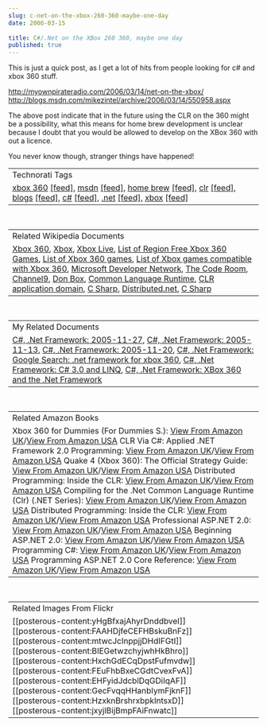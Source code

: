 ```yaml
---
slug: c-net-on-the-xbox-260-360-maybe-one-day
date: 2006-03-15
 
title: C#/.Net on the XBox 260 360, maybe one day
published: true
---
```

This is just a quick post, as I get a lot of hits from people looking for c# and xbox 360 stuff.<p /><a href="http://myownpirateradio.com/2006/03/14/net-on-the-xbox/">http://myownpirateradio.com/2006/03/14/net-on-the-xbox/</a><br /><a href="http://blogs.msdn.com/mikezintel/archive/2006/03/14/550958.aspx">http://blogs.msdn.com/mikezintel/archive/2006/03/14/550958.aspx</a><p />The above post indicate that in the future using the CLR on the 360 might be a possibility, what this means for home brew development is unclear because I doubt that you would be allowed to develop on the XBox 360 with out a licence.<p />You never know though, stranger things have happened!<p /><table class="TechnoratiHead TagHeader">
<tr><td>Technorati Tags</td></tr>
<tr class="Technorati"><td>
<a href="http://www.kinlan.co.uk/tag/xbox%20360" class="Tag" rel="tag">xbox 360</a> <a href="http://feeds.technorati.com/feed/posts/tag/xbox%20360" class="Tag">[feed]</a>, <a href="http://www.kinlan.co.uk/tag/msdn" class="Tag" rel="tag">msdn</a> <a href="http://feeds.technorati.com/feed/posts/tag/msdn" class="Tag">[feed]</a>, <a href="http://www.kinlan.co.uk/tag/home%20brew" class="Tag" rel="tag">home brew</a> <a href="http://feeds.technorati.com/feed/posts/tag/home%20brew" class="Tag">[feed]</a>, <a href="http://www.kinlan.co.uk/tag/clr" class="Tag" rel="tag">clr</a> <a href="http://feeds.technorati.com/feed/posts/tag/clr" class="Tag">[feed]</a>, <a href="http://www.kinlan.co.uk/tag/blogs" class="Tag" rel="tag">blogs</a> <a href="http://feeds.technorati.com/feed/posts/tag/blogs" class="Tag">[feed]</a>, <a href="http://www.kinlan.co.uk/tag/c#" class="Tag" rel="tag">c#</a> <a href="http://feeds.technorati.com/feed/posts/tag/c#" class="Tag">[feed]</a>, <a href="http://www.kinlan.co.uk/tag/.net" class="Tag" rel="tag">.net</a> <a href="http://feeds.technorati.com/feed/posts/tag/.net" class="Tag">[feed]</a>, <a href="http://www.kinlan.co.uk/tag/xbox" class="Tag" rel="tag">xbox</a> <a href="http://feeds.technorati.com/feed/posts/tag/xbox" class="Tag">[feed]</a>
</td></tr>
</table><br /><table class="TechnoratiHead TagHeader">
<tr><td>Related Wikipedia Documents</td></tr>
<tr class="Technorati"><td>
<a href="http://en.wikipedia.org/wiki/Xbox_360" class="Tag" rel="tag">Xbox 360</a>, <a href="http://en.wikipedia.org/wiki/Xbox" class="Tag" rel="tag">Xbox</a>, <a href="http://en.wikipedia.org/wiki/Xbox_Live" class="Tag" rel="tag">Xbox Live</a>, <a href="http://en.wikipedia.org/wiki/List_of_Region_Free_Xbox_360_Games" class="Tag" rel="tag">List of Region Free Xbox 360 Games</a>, <a href="http://en.wikipedia.org/wiki/List_of_Xbox_360_games" class="Tag" rel="tag">List of Xbox 360 games</a>, <a href="http://en.wikipedia.org/wiki/List_of_Xbox_games_compatible_with_Xbox_360" class="Tag" rel="tag">List of Xbox games compatible with Xbox 360</a>, <a href="http://en.wikipedia.org/wiki/MSDN" class="Tag" rel="tag">Microsoft Developer Network</a>, <a href="http://en.wikipedia.org/wiki/The_Code_Room" class="Tag" rel="tag">The Code Room</a>, <a href="http://en.wikipedia.org/wiki/Channel_9_(MSDN)" class="Tag" rel="tag">Channel9</a>, <a href="http://en.wikipedia.org/wiki/Don_Box" class="Tag" rel="tag">Don Box</a>, <a href="http://en.wikipedia.org/wiki/Common_Language_Runtime" class="Tag" rel="tag">Common Language Runtime</a>, <a href="http://en.wikipedia.org/wiki/CLR_application_domain" class="Tag" rel="tag">CLR application domain</a>, <a href="http://en.wikipedia.org/wiki/C_Sharp" class="Tag" rel="tag">C Sharp</a>, <a href="http://en.wikipedia.org/wiki/Distributed.net" class="Tag" rel="tag">Distributed.net</a>, <a href="http://en.wikipedia.org/wiki/C_Sharp_programming_language" class="Tag" rel="tag">C Sharp</a>
</td></tr>
</table><br /><table class="TechnoratiHead TagHeader">
<tr><td>My Related Documents</td></tr>
<tr class="Technorati"><td>
<a href="http://www.kinlan.co.uk/archive/2005_11_27_dotnet-and-stuff_archive.html" class="Tag" rel="tag">C#, .Net Framework: 2005-11-27</a>, <a href="http://www.kinlan.co.uk/archive/2005_11_13_dotnet-and-stuff_archive.html" class="Tag" rel="tag">C#, .Net Framework: 2005-11-13</a>, <a href="http://www.kinlan.co.uk/archive/2005_11_20_dotnet-and-stuff_archive.html" class="Tag" rel="tag">C#, .Net Framework: 2005-11-20</a>, <a href="http://www.kinlan.co.uk/2005/11/google-search-net-framework-for-xbox.html" class="Tag" rel="tag">C#, .Net Framework: Google Search: .net framework for xbox 360</a>, <a href="http://www.kinlan.co.uk/2005/09/c-30-and-linq.html" class="Tag" rel="tag">C#, .Net Framework: C# 3.0 and LINQ</a>, <a href="http://www.kinlan.co.uk/2005/11/xbox-360-and-net-framework.html" class="Tag" rel="tag">C#, .Net Framework: XBox 360 and the .Net Framework</a>
</td></tr>
</table><br /><table class="TechnoratiHead TagHeader">
<tr><td>Related Amazon Books</td></tr>
<tr class="Technorati"><td>Xbox 360 for Dummies (For Dummies S.): <a href="http://www.amazon.co.uk/exec/obidos/redirect?tag=cnetfra-21&amp;link_code=xm2&amp;camp=2025&amp;creative=165953&amp;path=http://www.amazon.co.uk/gp/redirect.html%253fASIN=0471771805%2526tag=cnetfra-21%2526lcode=xm2%2526cID=2025%2526ccmID=165953%2526location=/o/ASIN/0471771805%25253FSubscriptionId=0CM2PVF6VAHJQKW5G782" class="Tag" rel="tag">View From Amazon UK</a>/<a href="http://www.amazon.com/exec/obidos/redirect?tag=cnetfra-20&amp;link_code=xm2&amp;camp=2025&amp;creative=165953&amp;path=http://www.amazon.com/gp/redirect.html%253fASIN=0471771805%2526tag=cnetfra-20%2526lcode=xm2%2526cID=2025%2526ccmID=165953%2526location=/o/ASIN/0471771805%25253FSubscriptionId=0CM2PVF6VAHJQKW5G782" class="Tag" rel="tag">View From Amazon USA</a> CLR Via C#: Applied .NET Framework 2.0 Programming: <a href="http://www.amazon.co.uk/exec/obidos/redirect?tag=cnetfra-21&amp;link_code=xm2&amp;camp=2025&amp;creative=165953&amp;path=http://www.amazon.co.uk/gp/redirect.html%253fASIN=0735621632%2526tag=cnetfra-21%2526lcode=xm2%2526cID=2025%2526ccmID=165953%2526location=/o/ASIN/0735621632%25253FSubscriptionId=0CM2PVF6VAHJQKW5G782" class="Tag" rel="tag">View From Amazon UK</a>/<a href="http://www.amazon.com/exec/obidos/redirect?tag=cnetfra-20&amp;link_code=xm2&amp;camp=2025&amp;creative=165953&amp;path=http://www.amazon.com/gp/redirect.html%253fASIN=0735621632%2526tag=cnetfra-20%2526lcode=xm2%2526cID=2025%2526ccmID=165953%2526location=/o/ASIN/0735621632%25253FSubscriptionId=0CM2PVF6VAHJQKW5G782" class="Tag" rel="tag">View From Amazon USA</a> Quake 4 (Xbox 360): The Official Strategy Guide: <a href="http://www.amazon.co.uk/exec/obidos/redirect?tag=cnetfra-21&amp;link_code=xm2&amp;camp=2025&amp;creative=165953&amp;path=http://www.amazon.co.uk/gp/redirect.html%253fASIN=0761552626%2526tag=cnetfra-21%2526lcode=xm2%2526cID=2025%2526ccmID=165953%2526location=/o/ASIN/0761552626%25253FSubscriptionId=0CM2PVF6VAHJQKW5G782" class="Tag" rel="tag">View From Amazon UK</a>/<a href="http://www.amazon.com/exec/obidos/redirect?tag=cnetfra-20&amp;link_code=xm2&amp;camp=2025&amp;creative=165953&amp;path=http://www.amazon.com/gp/redirect.html%253fASIN=0761552626%2526tag=cnetfra-20%2526lcode=xm2%2526cID=2025%2526ccmID=165953%2526location=/o/ASIN/0761552626%25253FSubscriptionId=0CM2PVF6VAHJQKW5G782" class="Tag" rel="tag">View From Amazon USA</a> Distributed Programming: Inside the CLR: <a href="http://www.amazon.co.uk/exec/obidos/redirect?tag=cnetfra-21&amp;link_code=xm2&amp;camp=2025&amp;creative=165953&amp;path=http://www.amazon.co.uk/gp/redirect.html%253fASIN=0321159837%2526tag=cnetfra-21%2526lcode=xm2%2526cID=2025%2526ccmID=165953%2526location=/o/ASIN/0321159837%25253FSubscriptionId=0CM2PVF6VAHJQKW5G782" class="Tag" rel="tag">View From Amazon UK</a>/<a href="http://www.amazon.com/exec/obidos/redirect?tag=cnetfra-20&amp;link_code=xm2&amp;camp=2025&amp;creative=165953&amp;path=http://www.amazon.com/gp/redirect.html%253fASIN=0321159837%2526tag=cnetfra-20%2526lcode=xm2%2526cID=2025%2526ccmID=165953%2526location=/o/ASIN/0321159837%25253FSubscriptionId=0CM2PVF6VAHJQKW5G782" class="Tag" rel="tag">View From Amazon USA</a> Compiling for the .Net Common Language Runtime (Clr) (.NET Series): <a href="http://www.amazon.co.uk/exec/obidos/redirect?tag=cnetfra-21&amp;link_code=xm2&amp;camp=2025&amp;creative=165953&amp;path=http://www.amazon.co.uk/gp/redirect.html%253fASIN=0130622966%2526tag=cnetfra-21%2526lcode=xm2%2526cID=2025%2526ccmID=165953%2526location=/o/ASIN/0130622966%25253FSubscriptionId=0CM2PVF6VAHJQKW5G782" class="Tag" rel="tag">View From Amazon UK</a>/<a href="http://www.amazon.com/exec/obidos/redirect?tag=cnetfra-20&amp;link_code=xm2&amp;camp=2025&amp;creative=165953&amp;path=http://www.amazon.com/gp/redirect.html%253fASIN=0130622966%2526tag=cnetfra-20%2526lcode=xm2%2526cID=2025%2526ccmID=165953%2526location=/o/ASIN/0130622966%25253FSubscriptionId=0CM2PVF6VAHJQKW5G782" class="Tag" rel="tag">View From Amazon USA</a> Distributed Programming: Inside the CLR: <a href="http://www.amazon.co.uk/exec/obidos/redirect?tag=cnetfra-21&amp;link_code=xm2&amp;camp=2025&amp;creative=165953&amp;path=http://www.amazon.co.uk/gp/redirect.html%253fASIN=0321223268%2526tag=cnetfra-21%2526lcode=xm2%2526cID=2025%2526ccmID=165953%2526location=/o/ASIN/0321223268%25253FSubscriptionId=0CM2PVF6VAHJQKW5G782" class="Tag" rel="tag">View From Amazon UK</a>/<a href="http://www.amazon.com/exec/obidos/redirect?tag=cnetfra-20&amp;link_code=xm2&amp;camp=2025&amp;creative=165953&amp;path=http://www.amazon.com/gp/redirect.html%253fASIN=0321223268%2526tag=cnetfra-20%2526lcode=xm2%2526cID=2025%2526ccmID=165953%2526location=/o/ASIN/0321223268%25253FSubscriptionId=0CM2PVF6VAHJQKW5G782" class="Tag" rel="tag">View From Amazon USA</a> Professional ASP.NET 2.0: <a href="http://www.amazon.co.uk/exec/obidos/redirect?tag=cnetfra-21&amp;link_code=xm2&amp;camp=2025&amp;creative=165953&amp;path=http://www.amazon.co.uk/gp/redirect.html%253fASIN=0764576100%2526tag=cnetfra-21%2526lcode=xm2%2526cID=2025%2526ccmID=165953%2526location=/o/ASIN/0764576100%25253FSubscriptionId=0CM2PVF6VAHJQKW5G782" class="Tag" rel="tag">View From Amazon UK</a>/<a href="http://www.amazon.com/exec/obidos/redirect?tag=cnetfra-20&amp;link_code=xm2&amp;camp=2025&amp;creative=165953&amp;path=http://www.amazon.com/gp/redirect.html%253fASIN=0764576100%2526tag=cnetfra-20%2526lcode=xm2%2526cID=2025%2526ccmID=165953%2526location=/o/ASIN/0764576100%25253FSubscriptionId=0CM2PVF6VAHJQKW5G782" class="Tag" rel="tag">View From Amazon USA</a> Beginning ASP.NET 2.0: <a href="http://www.amazon.co.uk/exec/obidos/redirect?tag=cnetfra-21&amp;link_code=xm2&amp;camp=2025&amp;creative=165953&amp;path=http://www.amazon.co.uk/gp/redirect.html%253fASIN=0764588508%2526tag=cnetfra-21%2526lcode=xm2%2526cID=2025%2526ccmID=165953%2526location=/o/ASIN/0764588508%25253FSubscriptionId=0CM2PVF6VAHJQKW5G782" class="Tag" rel="tag">View From Amazon UK</a>/<a href="http://www.amazon.com/exec/obidos/redirect?tag=cnetfra-20&amp;link_code=xm2&amp;camp=2025&amp;creative=165953&amp;path=http://www.amazon.com/gp/redirect.html%253fASIN=0764588508%2526tag=cnetfra-20%2526lcode=xm2%2526cID=2025%2526ccmID=165953%2526location=/o/ASIN/0764588508%25253FSubscriptionId=0CM2PVF6VAHJQKW5G782" class="Tag" rel="tag">View From Amazon USA</a> Programming C#: <a href="http://www.amazon.co.uk/exec/obidos/redirect?tag=cnetfra-21&amp;link_code=xm2&amp;camp=2025&amp;creative=165953&amp;path=http://www.amazon.co.uk/gp/redirect.html%253fASIN=0596006993%2526tag=cnetfra-21%2526lcode=xm2%2526cID=2025%2526ccmID=165953%2526location=/o/ASIN/0596006993%25253FSubscriptionId=0CM2PVF6VAHJQKW5G782" class="Tag" rel="tag">View From Amazon UK</a>/<a href="http://www.amazon.com/exec/obidos/redirect?tag=cnetfra-20&amp;link_code=xm2&amp;camp=2025&amp;creative=165953&amp;path=http://www.amazon.com/gp/redirect.html%253fASIN=0596006993%2526tag=cnetfra-20%2526lcode=xm2%2526cID=2025%2526ccmID=165953%2526location=/o/ASIN/0596006993%25253FSubscriptionId=0CM2PVF6VAHJQKW5G782" class="Tag" rel="tag">View From Amazon USA</a> Programming ASP.NET 2.0 Core Reference: <a href="http://www.amazon.co.uk/exec/obidos/redirect?tag=cnetfra-21&amp;link_code=xm2&amp;camp=2025&amp;creative=165953&amp;path=http://www.amazon.co.uk/gp/redirect.html%253fASIN=0735621764%2526tag=cnetfra-21%2526lcode=xm2%2526cID=2025%2526ccmID=165953%2526location=/o/ASIN/0735621764%25253FSubscriptionId=0CM2PVF6VAHJQKW5G782" class="Tag" rel="tag">View From Amazon UK</a>/<a href="http://www.amazon.com/exec/obidos/redirect?tag=cnetfra-20&amp;link_code=xm2&amp;camp=2025&amp;creative=165953&amp;path=http://www.amazon.com/gp/redirect.html%253fASIN=0735621764%2526tag=cnetfra-20%2526lcode=xm2%2526cID=2025%2526ccmID=165953%2526location=/o/ASIN/0735621764%25253FSubscriptionId=0CM2PVF6VAHJQKW5G782" class="Tag" rel="tag">View From Amazon USA</a>
</td></tr>
</table><br /><table class="TechnoratiHead TagHeader">
<tr><td>Related Images From Flickr</td></tr>
<tr class="Technorati"><td>
<span style="FLOAT: left;">[[posterous-content:yHgBfxajAhyrDnddbveI]]</span><span style="FLOAT: left;">[[posterous-content:FAAHDjfeCEFHBskuBnFz]]</span><span style="FLOAT: left;">[[posterous-content:mtwcJcInppjjDHdIFGtI]]</span><span style="FLOAT: left;">[[posterous-content:BIEGetwzchyjwhHkBhro]]</span><span style="FLOAT: left;">[[posterous-content:HxchGdECqDpstFufmvdw]]</span><span style="FLOAT: left;">[[posterous-content:FEuFhbBxeCGdtCvexFvA]]</span><span style="FLOAT: left;">[[posterous-content:EHFyidJdcblDqGDiIqAF]]</span><span style="FLOAT: left;">[[posterous-content:GecFvqqHHanbIymFjknF]]</span><span style="FLOAT: left;">[[posterous-content:HzxknBrshrxbpkIntsxD]]</span><span style="FLOAT: left;">[[posterous-content:jxyjlBijBmpFAiFnwatc]]</span>
</td></tr>
</table><div class="blogger-post-footer"><img class="posterous_download_image" src="https://blogger.googleusercontent.com/tracker/8109338-114241122668154610?l=www.kinlan.co.uk%2Findex.html" height="1" alt="" width="1" /></div>

